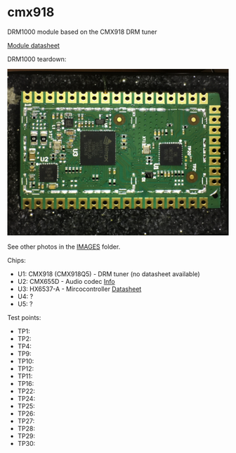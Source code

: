 # cmx918
DRM1000 module based on the CMX918 DRM tuner

[Module datasheet](https://cmlmicro.com/Content/Downloads/DRM1000Datasheet.pdf)

DRM1000 teardown:

![Image.](https://github.com/ur8us/cmx918/blob/main/IMAGES/IMG_2935.JPG)

See other photos in the [IMAGES](https://github.com/ur8us/cmx918/tree/main/IMAGES) folder.

Chips:

- U1: CMX918 (CMX918Q5) - DRM tuner (no datasheet available)
- U2: CMX655D - Audio codec [Info](https://cmlmicro.com/products/digital-voice/product/cmx655d-ultra-low-power-voice-codec)
- U3: HX6537-A - Mircocontroller [Datasheet](https://www.himax.com.tw/product-brief/HX6537.39.40-A_product_brief.pdf)
- U4: ?
- U5: ?

Test points:

- TP1:
- TP2:
- TP4:
- TP9:
- TP10:
- TP12:
- TP11:
- TP16:
- TP22:
- TP24:
- TP25:
- TP26:
- TP27:
- TP28:
- TP29:
- TP30:
